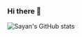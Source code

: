 ### Hi there 👋

<!--
**Sayan625/Sayan625** is a ✨ _special_ ✨ repository because its `README.md` (this file) appears on your GitHub profile.

Here are some ideas to get you started:

- 🔭 I’m currently working on JavaScript & c#
- 🌱 I’m currently learning JavaScript & c#
- 👯 I’m looking to collaborate on Game Development
- 💬 Ask me about Anything
- 📫 How to reach me: this is my github profile
-->
![Sayan's GitHub stats](https://github-readme-stats.vercel.app/api?username=Sayan625&show_icons=true&theme=radical)
